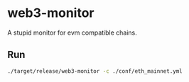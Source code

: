 # web3-monitor

A stupid monitor for evm compatible chains.

## Run

```sh
./target/release/web3-monitor -c ./conf/eth_mainnet.yml
```
